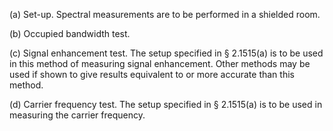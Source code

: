 (a) Set-up. Spectral measurements are to be performed in a shielded room.
                

(b) Occupied bandwidth test.
                  
                

(c) Signal enhancement test. The setup specified in § 2.1515(a) is to be used in this method of measuring signal enhancement. Other methods may be used if shown to give results equivalent to or more accurate than this method.
                

(d) Carrier frequency test. The setup specified in § 2.1515(a) is to be used in measuring the carrier frequency.
                

